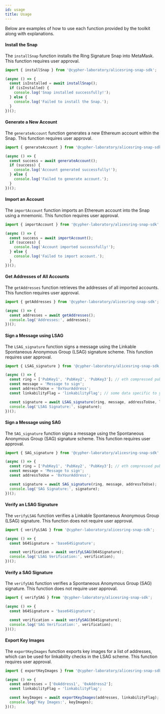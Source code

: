 ```yaml
---
id: usage
title: Usage
---
```




Below are examples of how to use each function provided by the toolkit along with explanations.

#### Install the Snap

The `installSnap` function installs the Ring Signature Snap into MetaMask. This function requires user approval.

```javascript
import { installSnap } from '@cypher-laboratory/alicesring-snap-sdk';

(async () => {
  const isInstalled = await installSnap();
  if (isInstalled) {
    console.log('Snap installed successfully!');
  } else {
    console.log('Failed to install the Snap.');
  }
})();
```

#### Generate a New Account

The `generateAccount` function generates a new Ethereum account within the Snap. This function requires user approval.

```javascript
import { generateAccount } from '@cypher-laboratory/alicesring-snap-sdk';

(async () => {
  const success = await generateAccount();
  if (success) {
    console.log('Account generated successfully!');
  } else {
    console.log('Failed to generate account.');
  }
})();
```

#### Import an Account

The `importAccount` function imports an Ethereum account into the Snap using a mnemonic. This function requires user approval.

```javascript
import { importAccount } from '@cypher-laboratory/alicesring-snap-sdk';

(async () => {
  const success = await importAccount();
  if (success) {
    console.log('Account imported successfully!');
  } else {
    console.log('Failed to import account.');
  }
})();
```

#### Get Addresses of All Accounts

The `getAddresses` function retrieves the addresses of all imported accounts. This function requires user approval.

```javascript
import { getAddresses } from '@cypher-laboratory/alicesring-snap-sdk';

(async () => {
  const addresses = await getAddresses();
  console.log('Addresses:', addresses);
})();
```

#### Sign a Message using LSAG

The `LSAG_signature` function signs a message using the Linkable Spontaneous Anonymous Group (LSAG) signature scheme. This function requires user approval.

```javascript
import { LSAG_signature } from '@cypher-laboratory/alicesring-snap-sdk';

(async () => {
  const ring = ['PubKey1', 'PubKey2', 'PubKey3']; // eth compressed public key array (without '0x' prefix)
  const message = 'Message to sign';
  const addressToUse = '0xYourAddress';
  const linkabilityFlag = 'linkabilityFlag'; // some data specific to your context in order to customize the key images

  const signature = await LSAG_signature(ring, message, addressToUse, linkabilityFlag);
  console.log('LSAG Signature:', signature);
})();
```

#### Sign a Message using SAG

The `SAG_signature` function signs a message using the Spontaneous Anonymous Group (SAG) signature scheme. This function requires user approval.

```javascript
import { SAG_signature } from '@cypher-laboratory/alicesring-snap-sdk';

(async () => {
  const ring = ['PubKey1', 'PubKey2', 'PubKey3']; // eth compressed public key array (without '0x' prefix)
  const message = 'Message to sign';
  const addressToUse = '0xYourAddress';

  const signature = await SAG_signature(ring, message, addressToUse);
  console.log('SAG Signature:', signature);
})();
```

#### Verify an LSAG Signature

The `verifyLSAG` function verifies a Linkable Spontaneous Anonymous Group (LSAG) signature. This function does not require user approval.

```javascript
import { verifyLSAG } from '@cypher-laboratory/alicesring-snap-sdk';

(async () => {
  const b64Signature = 'base64Signature';

  const verification = await verifyLSAG(b64Signature);
  console.log('LSAG Verification:', verification);
})();
```

#### Verify a SAG Signature

The `verifySAG` function verifies a Spontaneous Anonymous Group (SAG) signature. This function does not require user approval.

```javascript
import { verifySAG } from '@cypher-laboratory/alicesring-snap-sdk';

(async () => {
  const b64Signature = 'base64Signature';

  const verification = await verifySAG(b64Signature);
  console.log('SAG Verification:', verification);
})();
```

#### Export Key Images

The `exportKeyImages` function exports key images for a list of addresses, which can be used for linkability checks in the LSAG scheme. This function requires user approval.

```javascript
import { exportKeyImages } from '@cypher-laboratory/alicesring-snap-sdk';

(async () => {
  const addresses = ['0xAddress1', '0xAddress2'];
  const linkabilityFlag = 'linkabilityFlag';

  const keyImages = await exportKeyImages(addresses, linkabilityFlag);
  console.log('Key Images:', keyImages);
})();
```
